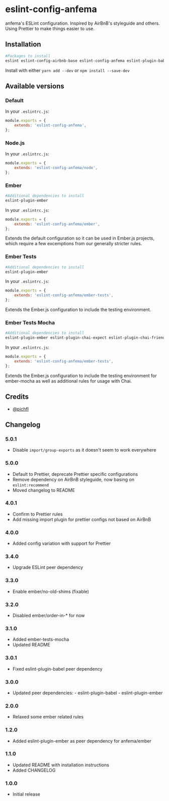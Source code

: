 # eslint-config-anfema

anfema's ESLint configuration. Inspired by AirBnB's styleguide and others. Using Prettier to make
things easier to use.

## Installation

```sh
#Packages to install
eslint eslint-config-airbnb-base eslint-config-anfema eslint-plugin-babel eslint-plugin-import babel-eslint
```

Install with either `yarn add --dev` or `npm install --save-dev`

## Available versions

### Default

In your `.eslintrc.js`:

```js
module.exports = {
	extends: 'eslint-config-anfema',
};
```

### Node.js

In your `.eslintrc.js`:

```js
module.exports = {
	extends: 'eslint-config-anfema/node',
};
```

### Ember

```sh
#Additional dependencies to install
eslint-plugin-ember
```

In your `.eslintrc.js`:

```js
module.exports = {
	extends: 'eslint-config-anfema/ember',
};
```

Extends the default configuration so it can be used in Ember.js projects, which require a few
excemptions from our generally stricter rules.

### Ember Tests

```sh
#Additional dependencies to install
eslint-plugin-ember
```

In your `.eslintrc.js`:

```js
module.exports = {
	extends: 'eslint-config-anfema/ember-tests',
};
```

Extends the Ember.js configuration to include the testing environment.

### Ember Tests Mocha

```sh
#Additional dependencies to install
eslint-plugin-ember eslint-plugin-chai-expect eslint-plugin-chai-friendly
```

In your `.eslintrc.js`:

```js
module.exports = {
	extends: 'eslint-config-anfema/ember-tests',
};
```

Extends the Ember.js configuration to include the testing environment for ember-mocha as well as
additional rules for usage with Chai.

## Credits

* [@pichfl](https://github.com/pichfl)

## Changelog

### 5.0.1

* Disable `import/group-exports` as it doesn't seem to work everywhere

### 5.0.0

* Default to Prettier, deprecate Prettier specific configurations
* Remove dependency on AirBnB styleguide, now basing on `eslint:recommend`
* Moved changelog to README

### 4.0.1

* Confirm to Prettier rules
* Add missing import plugin for prettier configs not based on AirBnB

### 4.0.0

* Added config variation with support for Prettier

### 3.4.0

* Upgrade ESLint peer dependency

### 3.3.0

* Enable ember/no-old-shims (fixable)

### 3.2.0

* Disabled ember/order-in-\* for now

### 3.1.0

* Added ember-tests-mocha
* Updated README

### 3.0.1

* Fixed eslint-plugin-babel peer dependency

### 3.0.0

* Updated peer dependencies: - eslint-plugin-babel - eslint-plugin-ember

### 2.0.0

* Relaxed some ember related rules

### 1.2.0

* Added eslint-plugin-ember as peer dependency for anfema/ember

### 1.1.0

* Updated README with installation instructions
* Added CHANGELOG

### 1.0.0

* Initial release
